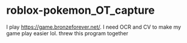 # roblox-pokemon_OT_capture
I play https://game.bronzeforever.net/. I need OCR and CV to make my game play easier lol. threw this program together

